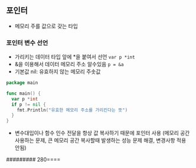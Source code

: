## 포인터

- 메모리 주를 값으로 갖는 타입

### 포인터 변수 선언
- 가리키는 데이터 타입 앞에 *을 붙여서 선언
`var p *int`
- &을 이용해서 데이터 메모리 주소 알수있음
`p = &a`
- 기본값 nil: 유효하지 않는 메모리 주솟값
```go
package main

func main() {
  var p *int
  if p != nil {
    fmt.Println("유효한 메모리 주소를 가리킨다는 뜻")
  }
}
```
- 변수대입이나 함수 인수 전달을 항상 값 복사하기 때문에 포인터 사용 (메모리 공간 사용하는 문제, 큰 메모리 공간 복사할때 발생하는 성능 문제 해결, 변경사항 적용 안됨)

######### 280====
